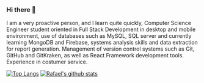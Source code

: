 ### Hi there 🖖
I am a very proactive person, and I learn quite quickly, Computer Science Engineer student oriented in Full Stack Development in desktop and mobile environment, use of databases such as MySQL, SQL server and currently learning MongoDB and Firebase, systems analysis skills and data extraction for report generation.
Management of version control systems such as Git, GitHub and GitKraken, as well as React Framework development tools.
Experience in costumer service.

[![Top Langs](https://github-readme-stats.vercel.app/api/top-langs/?username=rafasuazo&show_icons=true&theme=radical)](https://github.com/anuraghazra/github-readme-stats)
[![Rafael's github stats](https://github-readme-stats.vercel.app/api?username=rafasuazo&show_icons=true&theme=radical)](https://github.com/anuraghazra/github-readme-stats)
<!--
**rafasuazo/rafasuazo** is a ✨ _special_ ✨ repository because its `README.md` (this file) appears on your GitHub profile.

Here are some ideas to get you started:

- 🔭 I’m currently working on ...
- 🌱 I’m currently learning ...
- 👯 I’m looking to collaborate on ...
- 🤔 I’m looking for help with ...
- 💬 Ask me about ...
- 📫 How to reach me: ...
- 😄 Pronouns: ...
- ⚡ Fun fact: ...
-->
